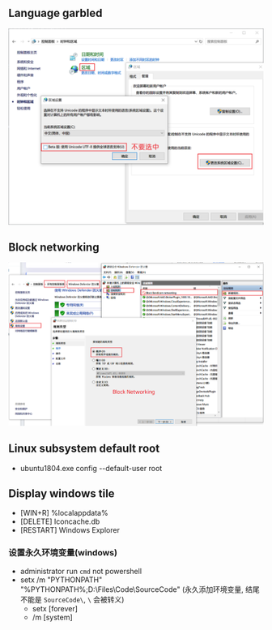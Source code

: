 ## Language garbled
![Language garbled](./images/language_error.png)

## Block networking
![Block networking](./images/block_networking.png)


## Linux subsystem default root
- ubuntu1804.exe config --default-user root


## Display windows tile
- [WIN+R] %localappdata%
- [DELETE] Iconcache.db
- [RESTART] Windows Explorer

### 设置永久环境变量(windows)
- administrator run `cmd` not powershell
- setx /m "PYTHONPATH" "%PYTHONPATH%;D:\Files\Code\SourceCode" (永久添加环境变量, 结尾不能是 `SourceCode\`, `\` 会被转义)
  - setx [forever]
  - /m [system]
